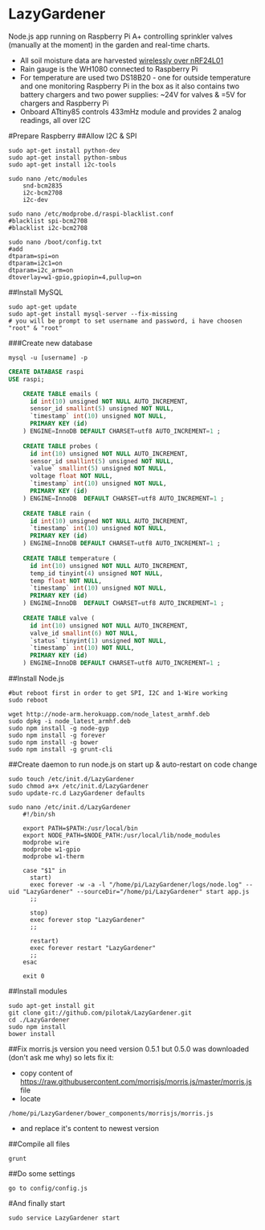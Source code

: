 LazyGardener
==========
Node.js app running on Raspberry Pi A+ controlling sprinkler valves (manually at the moment) in the garden and real-time charts.

* All soil moisture data are harvested [wirelessly over nRF24L01](../../../LazyGardener-probes)
* Rain gauge is the WH1080 connected to Raspberry Pi
* For temperature are used two DS18B20 - one for outside temperature and one monitoring Raspberry Pi in the box as it also contains two battery chargers and two power supplies: ~24V for valves & =5V for chargers and Raspberry Pi
* Onboard ATtiny85 controls 433mHz module and provides 2 analog readings, all over I2C

#Prepare Raspberry
##Allow I2C & SPI
```Shell
sudo apt-get install python-dev
sudo apt-get install python-smbus
sudo apt-get install i2c-tools

sudo nano /etc/modules
	snd-bcm2835
	i2c-bcm2708 
	i2c-dev
    
sudo nano /etc/modprobe.d/raspi-blacklist.conf
#blacklist spi-bcm2708
#blacklist i2c-bcm2708

sudo nano /boot/config.txt
#add
dtparam=spi=on
dtparam=i2c1=on
dtparam=i2c_arm=on
dtoverlay=w1-gpio,gpiopin=4,pullup=on
```
##Install MySQL
```Shell
sudo apt-get update
sudo apt-get install mysql-server --fix-missing
# you will be prompt to set username and password, i have choosen "root" & "root"
```
###Create new database
```Shell
mysql -u [username] -p
```
```SQL
CREATE DATABASE raspi
USE raspi;

	CREATE TABLE emails (
	  id int(10) unsigned NOT NULL AUTO_INCREMENT,
	  sensor_id smallint(5) unsigned NOT NULL,
	  `timestamp` int(10) unsigned NOT NULL,
	  PRIMARY KEY (id)
	) ENGINE=InnoDB DEFAULT CHARSET=utf8 AUTO_INCREMENT=1 ;
	
	CREATE TABLE probes (
	  id int(10) unsigned NOT NULL AUTO_INCREMENT,
	  sensor_id smallint(5) unsigned NOT NULL,
	  `value` smallint(5) unsigned NOT NULL,
	  voltage float NOT NULL,
	  `timestamp` int(10) unsigned NOT NULL,
	  PRIMARY KEY (id)
	) ENGINE=InnoDB  DEFAULT CHARSET=utf8 AUTO_INCREMENT=1 ;
	
	CREATE TABLE rain (
	  id int(10) unsigned NOT NULL AUTO_INCREMENT,
	  `timestamp` int(10) unsigned NOT NULL,
	  PRIMARY KEY (id)
	) ENGINE=InnoDB DEFAULT CHARSET=utf8 AUTO_INCREMENT=1 ;
	
	CREATE TABLE temperature (
	  id int(10) unsigned NOT NULL AUTO_INCREMENT,
	  temp_id tinyint(4) unsigned NOT NULL,
	  temp float NOT NULL,
	  `timestamp` int(10) unsigned NOT NULL,
	  PRIMARY KEY (id)
	) ENGINE=InnoDB  DEFAULT CHARSET=utf8 AUTO_INCREMENT=1 ;
	
	CREATE TABLE valve (
	  id int(10) unsigned NOT NULL AUTO_INCREMENT,
	  valve_id smallint(6) NOT NULL,
	  `status` tinyint(1) unsigned NOT NULL,
	  `timestamp` int(10) NOT NULL,
	  PRIMARY KEY (id)
	) ENGINE=InnoDB DEFAULT CHARSET=utf8 AUTO_INCREMENT=1 ;
```

##Install Node.js
```Shell
#but reboot first in order to get SPI, I2C and 1-Wire working
sudo reboot

wget http://node-arm.herokuapp.com/node_latest_armhf.deb
sudo dpkg -i node_latest_armhf.deb
sudo npm install -g node-gyp
sudo npm install -g forever
sudo npm install -g bower
sudo npm install -g grunt-cli
```
##Create daemon to run node.js on start up & auto-restart on code change
```Shell
sudo touch /etc/init.d/LazyGardener
sudo chmod a+x /etc/init.d/LazyGardener
sudo update-rc.d LazyGardener defaults
```
```Shell
sudo nano /etc/init.d/LazyGardener
	#!/bin/sh

	export PATH=$PATH:/usr/local/bin
	export NODE_PATH=$NODE_PATH:/usr/local/lib/node_modules
	modprobe wire
	modprobe w1-gpio
	modprobe w1-therm

	case "$1" in
	  start)
	  exec forever -w -a -l "/home/pi/LazyGardener/logs/node.log" --uid "LazyGardener" --sourceDir="/home/pi/LazyGardener" start app.js
	  ;;

	  stop)
	  exec forever stop "LazyGardener"
	  ;;

	  restart)
	  exec forever restart "LazyGardener"
	  ;;
	esac

	exit 0
```

##Install modules
```Shell
sudo apt-get install git
git clone git://github.com/pilotak/LazyGardener.git
cd ./LazyGardener
sudo npm install
bower install
```

##Fix morris.js version
you need version 0.5.1 but 0.5.0 was downloaded (don't ask me why) so lets fix it:
* copy content of https://raw.githubusercontent.com/morrisjs/morris.js/master/morris.js file
* locate
```
/home/pi/LazyGardener/bower_components/morrisjs/morris.js
```
* and replace it's content to newest version 

##Compile all files
```Shell
grunt
```
##Do some settings
```
go to config/config.js
```
#And finally start
```Shell
sudo service LazyGardener start
```
